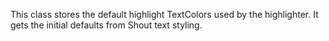 This class stores the default highlight TextColors used by the highlighter. It gets the initial defaults from Shout text styling.